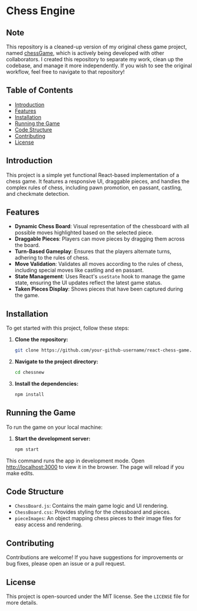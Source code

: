 # Chess Engine
## Note
This repository is a cleaned-up version of my original chess game project, named [chessGame](https://github.com/muhammadshah0815/chessGame), which is actively being developed with other collaborators. I created this repository to separate my work, clean up the codebase, and manage it more independently. If you wish to see the original workflow, feel free to navigate to that repository!

## Table of Contents
- [Introduction](#introduction)
- [Features](#features)
- [Installation](#installation)
- [Running the Game](#running-the-game)
- [Code Structure](#code-structure)
- [Contributing](#contributing)
- [License](#license)

## Introduction
This project is a simple yet functional React-based implementation of a chess game. It features a responsive UI, draggable pieces, and handles the complex rules of chess, including pawn promotion, en passant, castling, and checkmate detection.

## Features
- **Dynamic Chess Board**: Visual representation of the chessboard with all possible moves highlighted based on the selected piece.
- **Draggable Pieces**: Players can move pieces by dragging them across the board.
- **Turn-Based Gameplay**: Ensures that the players alternate turns, adhering to the rules of chess.
- **Move Validation**: Validates all moves according to the rules of chess, including special moves like castling and en passant.
- **State Management**: Uses React's `useState` hook to manage the game state, ensuring the UI updates reflect the latest game status.
- **Taken Pieces Display**: Shows pieces that have been captured during the game.

## Installation
To get started with this project, follow these steps:

1. **Clone the repository:**
    ```bash
    git clone https://github.com/your-github-username/react-chess-game.git
    ```

2. **Navigate to the project directory:**
    ```bash
    cd chessnew
    ```

3. **Install the dependencies:**
    ```bash
    npm install
    ```

## Running the Game
To run the game on your local machine:

1. **Start the development server:**
    ```bash
    npm start
    ```

This command runs the app in development mode. Open [http://localhost:3000](http://localhost:3000) to view it in the browser. The page will reload if you make edits.

## Code Structure
- `ChessBoard.js`: Contains the main game logic and UI rendering.
- `ChessBoard.css`: Provides styling for the chessboard and pieces.
- `pieceImages`: An object mapping chess pieces to their image files for easy access and rendering.

## Contributing
Contributions are welcome! If you have suggestions for improvements or bug fixes, please open an issue or a pull request.

## License
This project is open-sourced under the MIT license. See the `LICENSE` file for more details.
